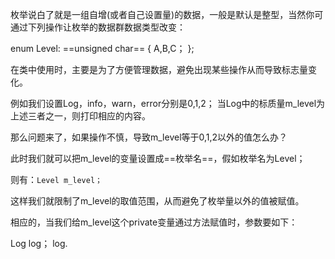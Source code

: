 枚举说白了就是一组自增(或者自己设置量)的数据，一般是默认是整型，当然你可通过下列操作让枚举的数据群数据类型改变：

enum Level: ==unsigned char==
{
	A,B,C；
};

在类中使用时，主要是为了方便管理数据，避免出现某些操作从而导致标志量变化。

例如我们设置Log，info，warn，error分别是0,1,2；
当Log中的标质量m_level为上述三者之一，则打印相应的内容。

那么问题来了，如果操作不慎，导致m_level等于0,1,2以外的值怎么办？

此时我们就可以把m_level的变量设置成==枚举名==，假如枚举名为Level；

则有：`Level m_level；`

这样我们就限制了m_level的取值范围，从而避免了枚举量以外的值被赋值。

相应的，当我们给m_level这个private变量通过方法赋值时，参数要如下：

Log log；
log.

